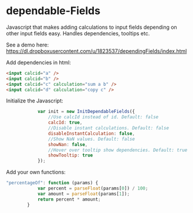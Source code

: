 dependable-Fields
=================

Javascript that makes adding calculations to input fields depending on other input fields easy. Handles dependencies, tooltips etc.

See a demo here:
https://dl.dropboxusercontent.com/u/1823537/dependingFields/index.html

Add dependencies in html:
```html
<input calcid="a" />
<input calcid="b" />
<input calcid="c" calculation="sum a b" />
<input calcid="d" calculation="copy c" />
```

Initialize the Javascript:
```javascript
            var init = new InitDependableFields({
                //Use calcId instead of id. Default: false
                calcId: true,
                //Disable instant calculations. Default: false
                disableInstantCalculation: false,
                //Show NaN values. Default: false
                showNan: false,
                //Hover over tooltip show dependencies. Default: true
                showTooltip: true
            });
```

Add your own functions:
```javascript
"percentageOf": function (params) {
            var percent = parseFloat(params[0]) / 100;
            var amount = parseFloat(params[1]);
            return percent * amount;
        }
```